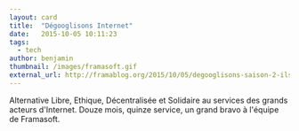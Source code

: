 ```yaml
---
layout: card
title:  "Dégooglisons Internet"
date:   2015-10-05 10:11:23
tags:
  - tech
author: benjamin
thumbnail: /images/framasoft.gif
external_url: http://framablog.org/2015/10/05/degooglisons-saison-2-ils-ne-savaient-pas-que-cetait-impossible-alors-ils-lont-fait/
---
```


Alternative Libre, Ethique, Décentralisée et Solidaire au services des grands acteurs d'Internet.
Douze mois, quinze service, un grand bravo à l'équipe de Framasoft.

